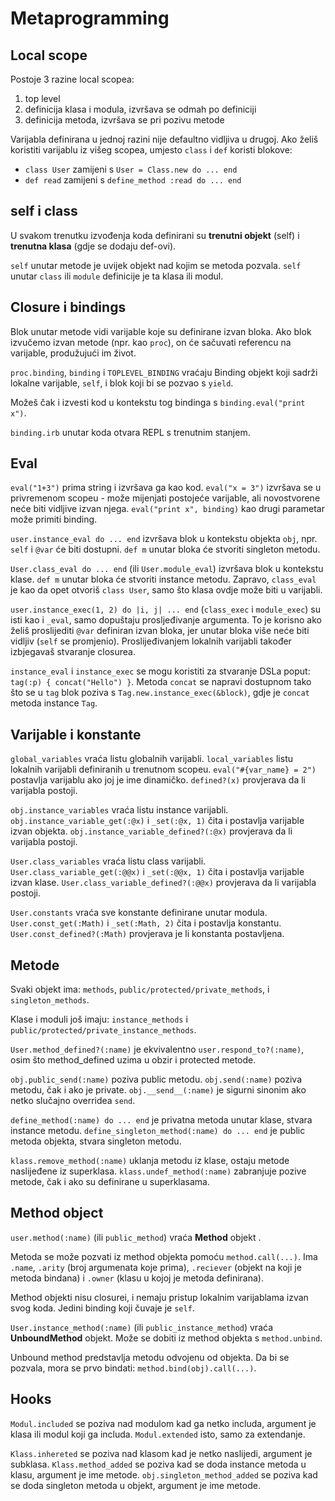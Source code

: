 # Metaprogramming

## Local scope

Postoje 3 razine local scopea:
1. top level
2. definicija klasa i modula, izvršava se odmah po definiciji
3. definicija metoda, izvršava se pri pozivu metode

Varijabla definirana u jednoj razini nije defaultno vidljiva u drugoj. Ako želiš koristiti varijablu iz višeg scopea, umjesto `class` i `def` koristi blokove:
* `class User` zamijeni s `User = Class.new do ... end`
* `def read` zamijeni s `define_method :read do ... end`

## self i class

U svakom trenutku izvođenja koda definirani su **trenutni objekt** (self) i **trenutna klasa** (gdje se dodaju def-ovi).

`self` unutar metode je uvijek objekt nad kojim se metoda pozvala.
`self` unutar `class` ili `module` definicije je ta klasa ili modul.

## Closure i bindings

Blok unutar metode vidi varijable koje su definirane izvan bloka. Ako blok izvučemo izvan metode (npr. kao `proc`), on će sačuvati referencu na varijable, produžujući im život.

`proc.binding`, `binding` i `TOPLEVEL_BINDING` vraćaju Binding objekt koji sadrži lokalne varijable, `self`, i blok koji bi se pozvao s `yield`.

Možeš čak i izvesti kod u kontekstu tog bindinga s `binding.eval("print x")`.

`binding.irb` unutar koda otvara REPL s trenutnim stanjem.

## Eval

`eval("1+3")` prima string i izvršava ga kao kod.
`eval("x = 3")` izvršava se u privremenom scopeu - može mijenjati postojeće varijable, ali novostvorene neće biti vidljive izvan njega.
`eval("print x", binding)` kao drugi parametar može primiti binding.

`user.instance_eval do ... end` izvršava blok u kontekstu objekta `obj`, npr. `self` i `@var` će biti dostupni. `def m` unutar bloka će stvoriti singleton metodu.

`User.class_eval do ... end` (ili `User.module_eval`) izvršava blok u kontekstu klase. `def m` unutar bloka će stvoriti instance metodu. Zapravo, `class_eval` je kao da opet otvoriš `class User`, samo što klasa ovdje može biti u varijabli.

`user.instance_exec(1, 2) do |i, j| ... end` (`class_exec` i `module_exec`) su isti kao i `_eval`, samo dopuštaju prosljeđivanje argumenta. To je korisno ako želiš proslijediti `@var` definiran izvan bloka, jer unutar bloka više neće biti vidljiv (`self` se promjenio). Proslijeđivanjem lokalnih varijabli također izbjegavaš stvaranje closurea.

`instance_eval` i `instance_exec` se mogu koristiti za stvaranje DSLa poput: `tag(:p) { concat("Hello") }`. Metoda `concat` se napravi dostupnom tako što se u `tag` blok poziva s `Tag.new.instance_exec(&block)`, gdje je `concat` metoda instance `Tag`.

## Varijable i konstante

`global_variables` vraća listu globalnih varijabli.
`local_variables` listu lokalnih varijabli definiranih u trenutnom scopeu.
`eval("#{var_name} = 2")` postavlja varijablu ako joj je ime dinamičko.
`defined?(x)` provjerava da li varijabla postoji.

`obj.instance_variables` vraća listu instance varijabli.
`obj.instance_variable_get(:@x)` i `_set(:@x, 1)` čita i postavlja varijable izvan objekta.
`obj.instance_variable_defined?(:@x)` provjerava da li varijabla postoji.

`User.class_variables` vraća listu class varijabli.
`User.class_variable_get(:@@x)` i `_set(:@@x, 1)` čita i postavlja varijable izvan klase.
`User.class_variable_defined?(:@@x)` provjerava da li varijabla postoji.

`User.constants` vraća sve konstante definirane unutar modula.
`User.const_get(:Math)` i `_set(:Math, 2)` čita i postavlja konstantu.
`User.const_defined?(:Math)` provjerava je li konstanta postavljena.

## Metode

Svaki objekt ima: `methods`, `public/protected/private_methods`, i `singleton_methods`.

Klase i moduli još imaju: `instance_methods` i `public/protected/private_instance_methods`.

`User.method_defined?(:name)` je ekvivalentno `user.respond_to?(:name)`, osim što method_defined uzima u obzir i protected metode.

`obj.public_send(:name)` poziva public metodu.
`obj.send(:name)` poziva metodu, čak i ako je private.
`obj.__send__(:name)` je sigurni sinonim ako netko slučajno overridea `send`.

`define_method(:name) do ... end` je privatna metoda unutar klase, stvara instance metodu.
`define_singleton_method(:name) do ... end` je public metoda objekta, stvara singleton metodu.

`klass.remove_method(:name)` uklanja metodu iz klase, ostaju metode naslijeđene iz superklasa.
`klass.undef_method(:name)` zabranjuje pozive metode, čak i ako su definirane u superklasama.

## Method object

`user.method(:name)` (ili `public_method`) vraća **Method** objekt .

Metoda se može pozvati iz method objekta pomoću `method.call(...)`. Ima `.name`, `.arity` (broj argumenata koje prima), `.reciever` (objekt na koji je metoda bindana) i `.owner` (klasu u kojoj je metoda definirana).

Method objekti nisu closurei, i nemaju pristup lokalnim varijablama izvan svog koda. Jedini binding koji čuvaje je `self`.

`User.instance_method(:name)` (ili `public_instance_method`) vraća **UnboundMethod** objekt. Može se dobiti iz method objekta s `method.unbind`.

Unbound method predstavlja metodu odvojenu od objekta. Da bi se pozvala, mora se prvo bindati: `method.bind(obj).call(...)`.

## Hooks

`Modul.included` se poziva nad modulom kad ga netko includa, argument je klasa ili modul koji ga includa.
`Modul.extended` isto, samo za extendanje.

`Klass.inhereted` se poziva nad klasom kad je netko naslijedi, argument je subklasa.
`Klass.method_added` se poziva kad se doda instance metoda u klasu, argument je ime metode.
`obj.singleton_method_added` se poziva kad se doda singleton metoda u objekt, argument je ime metode.
